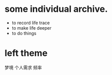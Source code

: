 
# some individual archive.

* to record life trace
* to make life deeper
* to do things 

# left theme
梦境
个人需求
频率